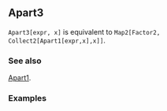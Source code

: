 ## Apart3 

`Apart3[expr, x]` is equivalent to `Map2[Factor2, Collect2[Apart1[expr,x],x]]`.

### See also

[Apart1](Apart1).

### Examples